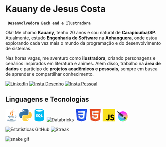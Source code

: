 # Kauany de Jesus Costa
**` Desenvolvedora Back end e Ilustradora`**

Olá! Me chamo **Kauany**, tenho 20 anos e sou natural de **Carapicuíba/SP**.  
Atualmente, estudo **Engenharia de Software** na **Anhanguera**, onde estou explorando cada vez mais o mundo da programação e do desenvolvimento de sistemas.  

Nas horas vagas, me aventuro como **ilustradora**, criando personagens e cenários inspirados em literatura e animes. Além disso, trabalho na **área de dados** e participo de **projetos acadêmicos e pessoais**, sempre em busca de aprender e compartilhar conhecimento.

[![LinkedIn](https://img.shields.io/badge/LinkedIn-F24194?style=for-the-badge&logo=linkedin&logoColor=white)](https://www.linkedin.com/in/kauanycostaa)
[![Insta Desenho](https://img.shields.io/badge/Instagram%20Desenho-F2C849?style=for-the-badge&logo=instagram&logoColor=white)](https://www.instagram.com/estantedesenhada?utm_source=ig_web_button_share_sheet&igsh=ZDNlZDc0MzIxNw==)
[![Insta Pessoal](https://img.shields.io/badge/Instagram%20Pessoal-99E5E0?style=for-the-badge&logo=instagram&logoColor=white)](https://www.instagram.com/kajj_c)

## Linguagens e Tecnologias 
<div>
    <img src="/icons/java.svg" width="40" title="Java"/>
    <img src="/icons/python.svg" width="40" title="Python"/>
    <img src="/icons/sql.svg" width="40" title="SQL"/>
    <img src="/icons/databricks.svg" width="40" title="Databricks"/>
    <img src="/icons/css.svg" width="40" title="CSS"/>
    <img src="/icons/html.svg" width="40" title="HTML"/>
    <img src="/icons/javascript.svg" width="40" title="JavaScript"/>
    <img src="/icons/krita.png" width="40" title="Krita"/>
</div>


![Estatísticas GitHub](https://github-readme-stats.vercel.app/api?username=kajcosta&show_icons=true&theme=radical)
![Streak](https://github-readme-streak-stats.herokuapp.com/?user=kajcosta&theme=radical)

![snake gif](https://github.com/kajcosta/kajcosta/blob/output/github-contribution-grid-snake%20(1).gif)


